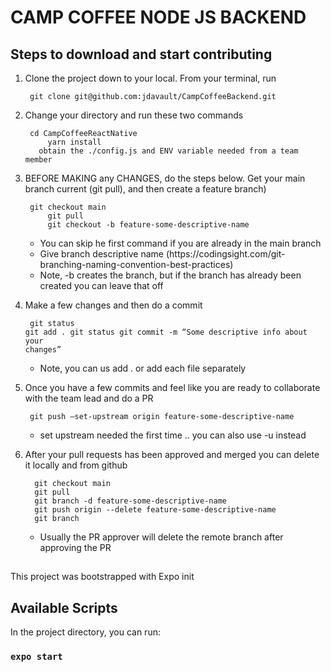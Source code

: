 # CAMP COFFEE NODE JS BACKEND

<h2>Steps to download and start contributing</h2>

1. Clone the project down to your local. From your terminal, run

   <pre><code> git clone git@github.com:jdavault/CampCoffeeBackend.git
   </code></pre>

2. Change your directory and run these two commands

   <pre><code> cd CampCoffeeReactNative
   		yarn install
      obtain the ./config.js and ENV variable needed from a team member
   </code></pre>

3. BEFORE MAKING any CHANGES, do the steps below. Get your main branch current (git pull), and then create a feature branch)
   <pre><code> git checkout main
   		git pull
   		git checkout -b feature-some-descriptive-name
   </code></pre>
   <ul>
   			<li>
   		   	You can skip he first command if you are already in the main branch
   			</li>
   			<li>
   		   	Give branch descriptive name (https://codingsight.com/git-branching-naming-convention-best-practices)
   		  	</li>
   		  	<li>
   		   	Note, -b creates the branch, but if the branch has already been created  you can leave that off
   			</li>
   		</ul>
4. Make a few changes and then do a commit <pre><code> git status git add . git status git commit -m “Some descriptive info about your changes” </code></pre>
   <ul>
   			<li>
   				Note, you can us add . or add each file separately
   		  	</li>
   		</ul>
5. Once you have a few commits and feel like you are ready to collaborate with the team lead and do a PR
   <pre><code> git push –set-upstream origin feature-some-descriptive-name
   </code></pre>
   <ul>
   	<li>
   		set upstream needed the first time .. you can also use -u instead 
     	</li>
   </ul>
6. After your pull requests has been approved and merged you can delete it locally and from github
    <pre><code>  git checkout main
     git pull 
     git branch -d feature-some-descriptive-name
     git push origin --delete feature-some-descriptive-name
     git branch
   </code></pre>
   <ul>
   	<li>
   Usually the PR approver will delete the remote branch after approving the PR
     	</li>
   </ul>

##

This project was bootstrapped with Expo init

## Available Scripts

In the project directory, you can run:

### `expo start`
